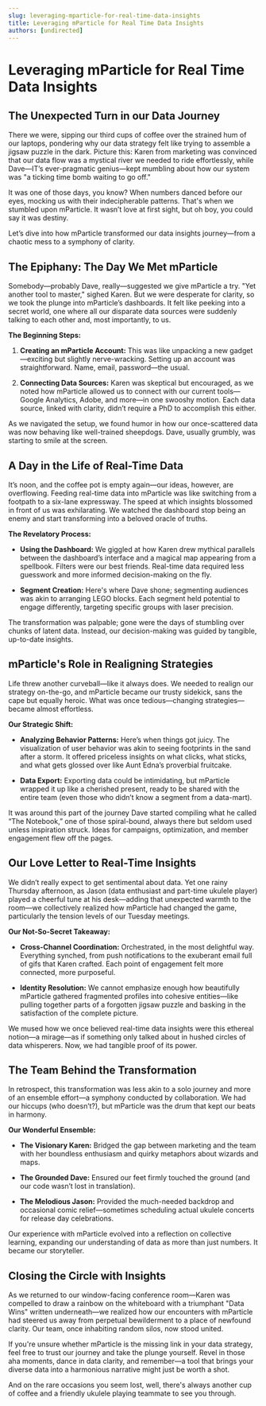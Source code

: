 ```yaml
---
slug: leveraging-mparticle-for-real-time-data-insights
title: Leveraging mParticle for Real Time Data Insights
authors: [undirected]
---
```



# Leveraging mParticle for Real Time Data Insights

## The Unexpected Turn in our Data Journey

There we were, sipping our third cups of coffee over the strained hum of our laptops, pondering why our data strategy felt like trying to assemble a jigsaw puzzle in the dark. Picture this: Karen from marketing was convinced that our data flow was a mystical river we needed to ride effortlessly, while Dave—IT’s ever-pragmatic genius—kept mumbling about how our system was "a ticking time bomb waiting to go off."

It was one of those days, you know? When numbers danced before our eyes, mocking us with their indecipherable patterns. That's when we stumbled upon mParticle. It wasn’t love at first sight, but oh boy, you could say it was destiny.

Let’s dive into how mParticle transformed our data insights journey—from a chaotic mess to a symphony of clarity. 

## The Epiphany: The Day We Met mParticle

Somebody—probably Dave, really—suggested we give mParticle a try. "Yet another tool to master," sighed Karen. But we were desperate for clarity, so we took the plunge into mParticle’s dashboards. It felt like peeking into a secret world, one where all our disparate data sources were suddenly talking to each other and, most importantly, to us.

**The Beginning Steps:**

1. **Creating an mParticle Account:** This was like unpacking a new gadget—exciting but slightly nerve-wracking. Setting up an account was straightforward. Name, email, password—the usual.

2. **Connecting Data Sources:** Karen was skeptical but encouraged, as we noted how mParticle allowed us to connect with our current tools—Google Analytics, Adobe, and more—in one swooshy motion. Each data source, linked with clarity, didn’t require a PhD to accomplish this either.

As we navigated the setup, we found humor in how our once-scattered data was now behaving like well-trained sheepdogs. Dave, usually grumbly, was starting to smile at the screen.

## A Day in the Life of Real-Time Data

It’s noon, and the coffee pot is empty again—our ideas, however, are overflowing. Feeding real-time data into mParticle was like switching from a footpath to a six-lane expressway. The speed at which insights blossomed in front of us was exhilarating. We watched the dashboard stop being an enemy and start transforming into a beloved oracle of truths.

**The Revelatory Process:**

- **Using the Dashboard:** We giggled at how Karen drew mythical parallels between the dashboard’s interface and a magical map appearing from a spellbook. Filters were our best friends. Real-time data required less guesswork and more informed decision-making on the fly.

- **Segment Creation:** Here's where Dave shone; segmenting audiences was akin to arranging LEGO blocks. Each segment held potential to engage differently, targeting specific groups with laser precision. 

The transformation was palpable; gone were the days of stumbling over chunks of latent data. Instead, our decision-making was guided by tangible, up-to-date insights.

## mParticle's Role in Realigning Strategies

Life threw another curveball—like it always does. We needed to realign our strategy on-the-go, and mParticle became our trusty sidekick, sans the cape but equally heroic. What was once tedious—changing strategies—became almost effortless.

**Our Strategic Shift:**

- **Analyzing Behavior Patterns:** Here’s when things got juicy. The visualization of user behavior was akin to seeing footprints in the sand after a storm. It offered priceless insights on what clicks, what sticks, and what gets glossed over like Aunt Edna’s proverbial fruitcake. 

- **Data Export:** Exporting data could be intimidating, but mParticle wrapped it up like a cherished present, ready to be shared with the entire team (even those who didn’t know a segment from a data-mart). 

It was around this part of the journey Dave started compiling what he called “The Notebook,” one of those spiral-bound, always there but seldom used unless inspiration struck. Ideas for campaigns, optimization, and member engagement flew off the pages.

## Our Love Letter to Real-Time Insights

We didn’t really expect to get sentimental about data. Yet one rainy Thursday afternoon, as Jason (data enthusiast and part-time ukulele player) played a cheerful tune at his desk—adding that unexpected warmth to the room—we collectively realized how mParticle had changed the game, particularly the tension levels of our Tuesday meetings.

**Our Not-So-Secret Takeaway:**

- **Cross-Channel Coordination:** Orchestrated, in the most delightful way. Everything synched, from push notifications to the exuberant email full of gifs that Karen crafted. Each point of engagement felt more connected, more purposeful. 

- **Identity Resolution:** We cannot emphasize enough how beautifully mParticle gathered fragmented profiles into cohesive entities—like pulling together parts of a forgotten jigsaw puzzle and basking in the satisfaction of the complete picture.

We mused how we once believed real-time data insights were this ethereal notion—a mirage—as if something only talked about in hushed circles of data whisperers. Now, we had tangible proof of its power.

## The Team Behind the Transformation

In retrospect, this transformation was less akin to a solo journey and more of an ensemble effort—a symphony conducted by collaboration. We had our hiccups (who doesn’t?), but mParticle was the drum that kept our beats in harmony.

**Our Wonderful Ensemble:**

- **The Visionary Karen:** Bridged the gap between marketing and the team with her boundless enthusiasm and quirky metaphors about wizards and maps.

- **The Grounded Dave:** Ensured our feet firmly touched the ground (and our code wasn’t lost in translation).

- **The Melodious Jason:** Provided the much-needed backdrop and occasional comic relief—sometimes scheduling actual ukulele concerts for release day celebrations. 

Our experience with mParticle evolved into a reflection on collective learning, expanding our understanding of data as more than just numbers. It became our storyteller.

## Closing the Circle with Insights

As we returned to our window-facing conference room—Karen was compelled to draw a rainbow on the whiteboard with a triumphant "Data Wins" written underneath—we realized how our encounters with mParticle had steered us away from perpetual bewilderment to a place of newfound clarity. Our team, once inhabiting random silos, now stood united.

If you're unsure whether mParticle is the missing link in your data strategy, feel free to trust our journey and take the plunge yourself. Revel in those aha moments, dance in data clarity, and remember—a tool that brings your diverse data into a harmonious narrative might just be worth a shot.

And on the rare occasions you seem lost, well, there's always another cup of coffee and a friendly ukulele playing teammate to see you through.